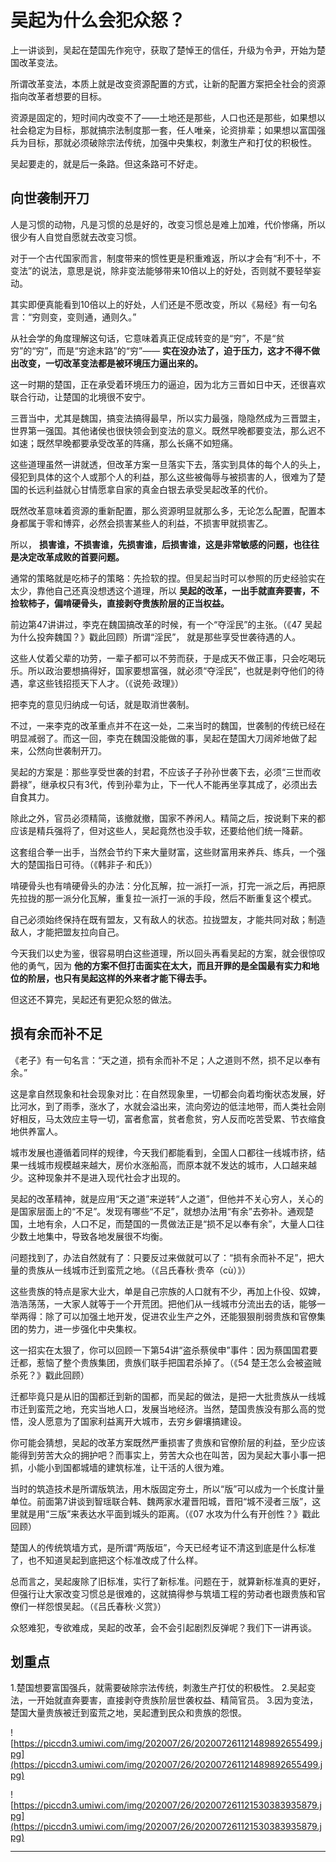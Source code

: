 # 吴起为什么会犯众怒？

上一讲谈到，吴起在楚国先作宛守，获取了楚悼王的信任，升级为令尹，开始为楚国改革变法。

所谓改革变法，本质上就是改变资源配置的方式，让新的配置方案把全社会的资源指向改革者想要的目标。

资源是固定的，短时间内改变不了——土地还是那些，人口也还是那些，如果想以社会稳定为目标，那就搞宗法制度那一套，任人唯亲，论资排辈；如果想以富国强兵为目标，那就必须破除宗法传统，加强中央集权，刺激生产和打仗的积极性。

吴起要走的，就是后一条路。但这条路可不好走。

## 向世袭制开刀

人是习惯的动物，凡是习惯的总是好的，改变习惯总是难上加难，代价惨痛，所以很少有人自觉自愿就去改变习惯。

对于一个古代国家而言，制度带来的惯性更是积重难返，所以才会有“利不十，不变法”的说法，意思是说，除非变法能够带来10倍以上的好处，否则就不要轻举妄动。

其实即便真能看到10倍以上的好处，人们还是不愿改变，所以《易经》有一句名言：“穷则变，变则通，通则久。”

从社会学的角度理解这句话，它意味着真正促成转变的是“穷”，不是“贫穷”的“穷”，而是“穷途末路”的“穷”—— **实在没办法了，迫于压力，这才不得不做出改变，一切改革变法都是被环境压力逼出来的。**

这一时期的楚国，正在承受着环境压力的逼迫，因为北方三晋如日中天，还很喜欢联合行动，让楚国的北境很不安宁。

三晋当中，尤其是魏国，搞变法搞得最早，所以实力最强，隐隐然成为三晋盟主，世界第一强国。其他诸侯也很快领会到变法的意义。既然早晚都要变法，那么迟不如速；既然早晚都要承受改革的阵痛，那么长痛不如短痛。

这些道理虽然一讲就透，但改革方案一旦落实下去，落实到具体的每个人的头上，侵犯到具体的这个人或那个人的利益，那么这些被侮辱与被损害的人，很难为了楚国的长远利益就心甘情愿拿自家的真金白银去承受吴起改革的代价。

既然改革意味着资源的重新配置，那么资源明显就那么多，无论怎么配置，配置本身都属于零和博弈，必然会损害某些人的利益，不损害甲就损害乙。

所以， **损害谁，不损害谁，先损害谁，后损害谁，这是非常敏感的问题，也往往是决定改革成败的首要问题。**

通常的策略就是吃柿子的策略：先捡软的捏。但吴起当时可以参照的历史经验实在太少，靠他自己还真没想透这个道理，所以 **吴起的改革，一出手就直奔要害，不捡软柿子，偏啃硬骨头，直接剥夺贵族阶层的正当权益。**

前边第47讲讲过，李克在魏国搞改革的时候，有一个“夺淫民”的主张。（《47 吴起为什么投奔魏国？》戳此回顾）所谓“淫民”， 就是那些享受世袭待遇的人。

这些人仗着父辈的功劳，一辈子都可以不劳而获，于是成天不做正事，只会吃喝玩乐。所以政治要想搞得好，国家要想富强，就必须“夺淫民”，也就是剥夺他们的待遇，拿这些钱招揽天下人才。（《说苑·政理》）

把李克的意见归纳成一句话，就是取消世袭制。

不过，一来李克的改革重点并不在这一处，二来当时的魏国，世袭制的传统已经在明显减弱了。而这一回，李克在魏国没能做的事，吴起在楚国大刀阔斧地做了起来，公然向世袭制开刀。

吴起的方案是：那些享受世袭的封君，不应该子子孙孙世袭下去，必须“三世而收爵禄”，继承权只有3代，传到孙辈为止，下一代人不能再坐享其成了，必须出去自食其力。

除此之外，官员必须精简，该撤就撤，国家不养闲人。精简之后，按说剩下来的都应该是精兵强将了，但对这些人，吴起竟然也没手软，还要给他们统一降薪。

这套组合拳一出手，当然会节约下来大量财富，这些财富用来养兵、练兵，一个强大的楚国指日可待。（《韩非子·和氏》）

啃硬骨头也有啃硬骨头的办法：分化瓦解，拉一派打一派，打完一派之后，再把原先拉拢的那一派分化瓦解，重复拉一派打一派的手段，然后不断重复这个模式。

自己必须始终保持在既有盟友，又有敌人的状态。拉拢盟友，才能共同对敌；制造敌人，才能把盟友拉向自己。

今天我们以史为鉴，很容易明白这些道理，所以回头再看吴起的方案，就会很惊叹他的勇气，因为 **他的方案不但打击面实在太大，而且开罪的是全国最有实力和地位的阶层，也只有吴起这样的外来者才能下得去手。**

但这还不算完，吴起还有更犯众怒的做法。

## 损有余而补不足

《老子》有一句名言：“天之道，损有余而补不足；人之道则不然，损不足以奉有余。”

这是拿自然现象和社会现象对比：在自然现象里，一切都会向着均衡状态发展，好比河水，到了雨季，涨水了，水就会溢出来，流向旁边的低洼地带，而人类社会刚好相反，马太效应主导一切，富者愈富，贫者愈贫，穷人反而吃苦受累、节衣缩食地供养富人。

城市发展也遵循着同样的规律，今天我们都能看到，全国人口都往一线城市挤，结果一线城市规模越来越大，房价水涨船高，而原本就不发达的城市，人口越来越少。这种现象并不是进入现代社会才出现的。

吴起的改革精神，就是应用“天之道”来逆转“人之道”，但他并不关心穷人，关心的是国家层面上的“不足”。发现有哪些“不足”，就想办法用“有余”去弥补。通观楚国，土地有余，人口不足，而楚国的一贯做法正是“损不足以奉有余”，大量人口往少数土地集中，导致各地发展很不均衡。

问题找到了，办法自然就有了：只要反过来做就可以了：“损有余而补不足”，把大量的贵族从一线城市迁到蛮荒之地。（《吕氏春秋·贵卒（cù）》）

这些贵族的特点是家大业大，单是自己宗族的人口就有不少，再加上仆役、奴婢，浩浩荡荡，一大家人就等于一个开荒团。把他们从一线城市分流出去的话，能够一举两得：除了可以加强土地开发，促进农业生产之外，还能狠狠削弱贵族和官僚集团的势力，进一步强化中央集权。

这一招实在太狠了，你可以回顾一下第54讲“盗杀蔡侯申”事件：因为蔡国国君要迁都，惹恼了整个贵族集团，贵族们联手把国君杀掉了。（《54 楚王怎么会被盗贼杀死？》戳此回顾）

迁都毕竟只是从旧的国都迁到新的国都，而吴起的做法，是把一大批贵族从一线城市迁到蛮荒之地，充实当地人口，发展当地经济。当然，楚国贵族没有那么高的觉悟，没人愿意为了国家利益离开大城市，去穷乡僻壤搞建设。

你可能会猜想，吴起的改革方案既然严重损害了贵族和官僚阶层的利益，至少应该能得到劳苦大众的拥护吧？而事实上，劳苦大众也在叫苦，因为吴起大事小事一把抓，小能小到国都城墙的建筑标准，让干活的人很为难。

当时的筑造技术是所谓版筑法，用木版固定夯土，所以“版”可以成为一个长度计量单位。前面第7讲谈到智瑶联合韩、魏两家水灌晋阳城，晋阳“城不浸者三版”，这里就是用“三版”来表达水平面到城头的距离。（《07 水攻为什么有开创性？》戳此回顾）

楚国人的传统筑墙方式，是所谓“两版垣”，今天已经考证不清这到底是什么标准了，也不知道吴起到底把这个标准改成了什么样。

总而言之，吴起废除了旧标准，实行了新标准。问题在于，就算新标准真的更好，但强行让大家改变习惯总是很难的，这就搞得参与筑墙工程的劳动者也跟贵族和官僚们一样怨恨吴起。（《吕氏春秋·义赏》）

众怒难犯，专欲难成，吴起的改革，会不会引起剧烈反弹呢？我们下一讲再谈。

## 划重点

1.楚国想要富国强兵，就需要破除宗法传统，刺激生产打仗的积极性。
2.吴起变法，一开始就直奔要害，直接剥夺贵族阶层世袭权益、精简官员。
3.因为变法，楚国大量贵族被迁到蛮荒之地，吴起遭到民众和贵族的怨恨。

![https://piccdn3.umiwi.com/img/202007/26/202007261121489892655499.jpg](https://piccdn3.umiwi.com/img/202007/26/202007261121489892655499.jpg)

![https://piccdn3.umiwi.com/img/202007/26/202007261121530383935879.jpg](https://piccdn3.umiwi.com/img/202007/26/202007261121530383935879.jpg)

---
